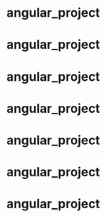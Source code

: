 # angular_project
# angular_project
# angular_project
# angular_project
# angular_project
# angular_project
# angular_project
